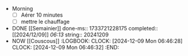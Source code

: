 - Morning
  * [ ] Aérer 10 minutes
  * [ ] mettre le chauffage
- DONE [[Semainier]] 
  done-ms:: 1733721228175
  completed:: [[2024/12/09]] *06:13*
  string:: 20241209
- NOW [[Couscous]]
  :LOGBOOK:
  CLOCK: [2024-12-09 Mon 06:46:28]
  CLOCK: [2024-12-09 Mon 06:46:32]
  :END: